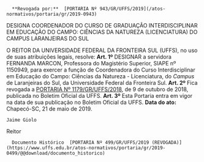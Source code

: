      **Revogada por:**  [PORTARIA Nº 943/GR/UFFS/2019](/atos-normativos/portaria/gr/2019-0943) 

   DESIGNA COORDENADOR DO CURSO DE GRADUAÇÃO INTERDISCIPLINAR EM EDUCAÇÃO DO CAMPO: CIÊNCIAS DA NATUREZA (LICENCIATURA) DO CAMPUS LARANJEIRAS DO SUL  

 O REITOR DA UNIVERSIDADE FEDERAL DA FRONTEIRA SUL (UFFS), no uso de suas atribuições legais, resolve:   **Art. 1º**  DESIGNAR a servidora FERNANDA MARCON, Professora do Magistério Superior, SIAPE nº 1150949, para exercer a função de Coordenadora do Curso Interdisciplinar em Educação do Campo: Ciências da Natureza - Licenciatura, do *Campus*  de Laranjeiras do Sul, da Universidade Federal da Fronteira Sul.   **Art. 2º**  Fica revogada a [PORTARIA Nº 1179/GR/UFFS/2018](https://www.uffs.edu.br/atos-normativos/portaria/gr/2018-1179), de 9 de outubro de 2018, publicada no Boletim Oficial da UFFS.   **Art. 3º**  Esta Portaria entra em vigor na data de sua publicação no Boletim Oficial da UFFS.        **Data do ato:** Chapecó-SC, 21 de maio de 2019.   
 

    Jaime Giolo   
 Reitor 

      Documento Histórico  [PORTARIA Nº 499/GR/UFFS/2019 (REVOGADA)](https://www.uffs.edu.br/atos-normativos/portaria/gr/2019-0499/@@download/documento_historico)     
      